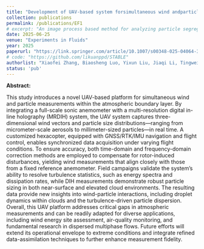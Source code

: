 ```yaml
---
title: "Development of UAV‑based system forsimultaneous wind andparticle measurements intheatmospheric boundary layer"
collection: publications
permalink: /publications/EF1
# excerpt: "An image process based method for analyzing particle segregation in fluidized bed"
date: 2025-06-25
venue: "Experiments in Fluids"
year: 2025
paperurl: "https://link.springer.com/article/10.1007/s00348-025-04064-3"
# code: "https://github.com/likuanppd/STABLE"
authorlist: "Xiaofei Zhang, Biaosheng Luo, Yixun Liu, Jiaqi Li, Tingwei Liang, Jiarong Hong, Cheng Li"
status: 'pub'
---
```

**Abstract:**

This study introduces a novel UAV-based platform for simultaneous wind and particle measurements within the atmospheric boundary layer. By integrating a full-scale sonic anemometer with a multi-resolution digital in-line holography (MRDIH) system, the UAV system captures three-dimensional wind vectors and particle size distributions—ranging from micrometer-scale aerosols to millimeter-sized particles—in real time. A customized hexacopter, equipped with GNSS/RTK/IMU navigation and flight control, enables synchronized data acquisition under varying flight conditions. To ensure accuracy, both time-domain and frequency-domain correction methods are employed to compensate for rotor-induced disturbances, yielding wind measurements that align closely with those from a fixed reference anemometer. Field campaigns validate the system’s ability to resolve turbulence statistics, such as energy spectra and dissipation rates, while DIH measurements demonstrate robust particle sizing in both near-surface and elevated cloud environments. The resulting data provide new insights into wind-particle interactions, including droplet dynamics within clouds and the turbulence-driven particle dispersion. Overall, this UAV platform addresses critical gaps in atmospheric measurements and can be readily adapted for diverse applications, including wind energy site assessment, air-quality monitoring, and fundamental research in dispersed multiphase flows. Future efforts will extend its operational envelope to extreme conditions and integrate refined data-assimilation techniques to further enhance measurement fidelity. 
